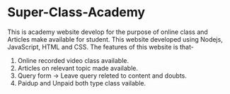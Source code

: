 # Super-Class-Academy
This is academy website develop for the purpose of online class and Articles make available for student.
This website developed using Nodejs, JavaScript, HTML and CSS.
The features of this website is that-
1. Online recorded video class available.
2.  Articles on relevant topic made available.
3. Query form -> Leave query releted to content and doubts.
4. Paidup and Unpaid both type class vailable.
